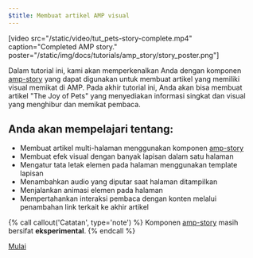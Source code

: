 ```yaml
---
$title: Membuat artikel AMP visual
---
```


[video src="/static/video/tut_pets-story-complete.mp4" caption="Completed AMP story." poster="/static/img/docs/tutorials/amp_story/story_poster.png"]

Dalam tutorial ini, kami akan memperkenalkan Anda dengan komponen [amp-story](/id/docs/reference/components/amp-story.html) yang dapat digunakan untuk membuat artikel yang memiliki visual memikat di AMP. Pada akhir tutorial ini, Anda akan bisa membuat artikel "The Joy of Pets" yang menyediakan informasi singkat dan visual yang menghibur dan memikat pembaca.

## Anda akan mempelajari tentang:

- Membuat artikel multi-halaman menggunakan komponen [amp-story](/id/docs/reference/components/amp-story.html)
- Membuat efek visual dengan banyak lapisan dalam satu halaman
- Mengatur tata letak elemen pada halaman menggunakan template lapisan
- Menambahkan audio yang diputar saat halaman ditampilkan
- Menjalankan animasi elemen pada halaman
- Mempertahankan interaksi pembaca dengan konten melalui penambahan link terkait ke akhir artikel

{% call callout('Catatan', type='note') %} Komponen [amp-story](/id/docs/reference/components/amp-story.html) masih bersifat **eksperimental**. {% endcall %}


<div class="start-button">
<a class="button" href="{{g.doc('/content/amp-dev/documentation/guides-and-tutorials/start/visual_story/setting_up.md', locale=doc.locale).url.path}}"><span class="arrow-next">Mulai</span></a>
</div>
 
